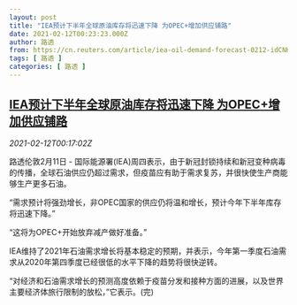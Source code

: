 ```yaml
---
layout: post
title: "IEA预计下半年全球原油库存将迅速下降 为OPEC+增加供应铺路"
date: 2021-02-12T00:23:23.000Z
author: 路透
from: https://cn.reuters.com/article/iea-oil-demand-forecast-0212-idCNKBS2AC01C
tags: [ 路透 ]
categories: [ 路透 ]
---
```

<!--1613089403000-->
[IEA预计下半年全球原油库存将迅速下降 为OPEC+增加供应铺路](https://cn.reuters.com/article/iea-oil-demand-forecast-0212-idCNKBS2AC01C)
------

<div>
<div><i>2021-02-12T00:17:02Z</i></div><p>路透伦敦2月11日 - 国际能源署(IEA)周四表示，由于新冠封锁持续和新冠变种病毒的传播，全球石油供应仍超过需求，但疫苗应有助于需求复苏，并很快使生产商能够生产更多石油。</p><p>“需求预计将强劲增长，非OPEC国家的供应仍将温和增长，预计今年下半年库存将迅速下降。”</p><p>“这将为OPEC+开始放弃减产做好准备。”</p><p>IEA维持了2021年石油需求增长将基本稳定的预期，并表示，今年第一季度石油需求从2020年第四季度已经很低的水平下降的趋势将很快逆转。</p><p>“对经济和石油需求增长的预测高度依赖于疫苗分发和接种方面的进展，以及世界主要经济体旅行限制的放松，”它表示。(完)</p>
</div>
